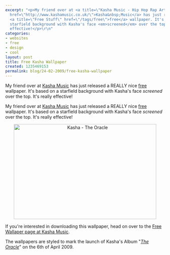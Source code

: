 ```yaml
---
excerpt: "<p>My friend over at <a title=\"Kasha Music - Hip Hop Rap Artist &amp; Lyricist\"
  href=\"http://www.kashamusic.co.uk/\">Kasha&nbsp;Music</a> has just released a REALLY&nbsp;nice
  <a title=\"Free Stuff\" href=\"/tags/free\">free</a> wallpaper. It's based on a
  starfield background with Kasha's face <em>screened</em> over the top. It's really
  effective!</p>\r\n"
categories:
- websites
- free
- design
- cool
layout: post
title: Free Kasha Wallpaper
created: 1235469153
permalink: blog/24-02-2009/free-kasha-wallpaper
---
```

<p>My friend over at <a title="Kasha Music - Hip Hop Rap Artist &amp; Lyricist" href="http://www.kashamusic.co.uk/">Kasha&nbsp;Music</a> has just released a REALLY&nbsp;nice <a title="Free Stuff" href="/tags/free">free</a> wallpaper. It's based on a starfield background with Kasha's face <em>screened</em> over the top. It's really effective!</p>
<!--break-->
<p>My friend over at <a title="Kasha Music - Hip Hop Rap Artist &amp; Lyricist" href="http://www.kashamusic.co.uk/">Kasha&nbsp;Music</a> has just released a REALLY&nbsp;nice <a title="Free Stuff" href="/tags/free">free</a> wallpaper. It's based on a starfield background with Kasha's face <em>screened</em> over the top. It's really effective!</p><!--break--><p style="text-align: center;"><img width="450" height="300" border="0" alt="Kasha - The Oracle" src="http://www.kashamusic.co.uk/sites/kashamusic.co.uk/files/images/Oracle-desktop-1920-1280.preview.jpg" /></p>
<p>If you're interested in downloading this wallpaper, head on over to the <a href="http://www.kashamusic.co.uk/blog/hip-hop-desktop-wallpapers" title="Free Hip Hop and Rap Wallpaper">Free Wallaper page at Kasha Music</a>.</p>
<p>The wallpapers are styled to mark the launch of Kasha's Album &quot;<a href="http://www.kashamusic.co.uk/theoracle" title="The Oracle by Kasha"><em>The Oracle</em></a>&quot; on the 6th of April 2009.</p>
